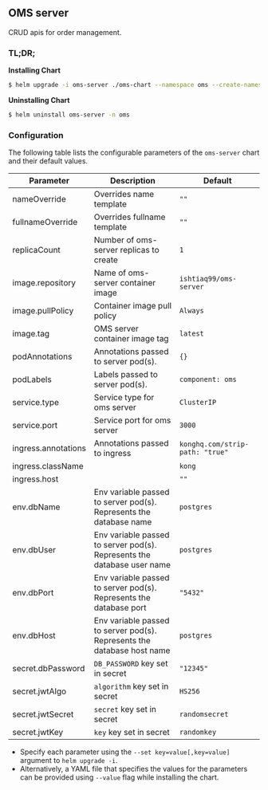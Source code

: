## OMS server 

CRUD apis for order management.

### TL;DR;

**Installing Chart**

```bash
$ helm upgrade -i oms-server ./oms-chart --namespace oms --create-namespace
```

**Uninstalling Chart**

```bash
$ helm uninstall oms-server -n oms
```

### Configuration

The following table lists the configurable parameters of the `oms-server` chart and their default values.

| Parameter | Description | Default |
|---|---|---|
| nameOverride | Overrides name template | `""` |
| fullnameOverride | Overrides fullname template | `""` |
| replicaCount | Number of oms-server replicas to create | `1` |
| image.repository | Name of oms-server container image | `ishtiaq99/oms-server` |
| image.pullPolicy | Container image pull policy | `Always` |
| image.tag | OMS server container image tag | `latest` |
| podAnnotations | Annotations passed to server pod(s). | `{}` |
| podLabels | Labels passed to server pod(s). | `component: oms` |
| service.type | Service type for oms server | `ClusterIP` |
| service.port | Service port for oms server | `3000` |
| ingress.annotations | Annotations passed to ingress | `konghq.com/strip-path: "true"` |
| ingress.className | | `kong` |
| ingress.host | | `""` | 
| env.dbName | Env variable passed to server pod(s). Represents the database name | `postgres` |
| env.dbUser | Env variable passed to server pod(s). Represents the database user name | `postgres` |
| env.dbPort | Env variable passed to server pod(s). Represents the database port | `"5432"` |
| env.dbHost | Env variable passed to server pod(s). Represents the database host name | `postgres` |
| secret.dbPassword | `DB_PASSWORD` key set in secret | `"12345"` |
| secret.jwtAlgo | `algorithm` key set in secret | `HS256` |
| secret.jwtSecret | `secret` key set in secret | `randomsecret` |
| secret.jwtKey | `key` key set in secret | `randomkey` |

- Specify each parameter using the `--set key=value[,key=value]` argument to `helm upgrade -i`.
- Alternatively, a YAML file that specifies the values for the parameters can be provided using `--value` flag while installing the chart.